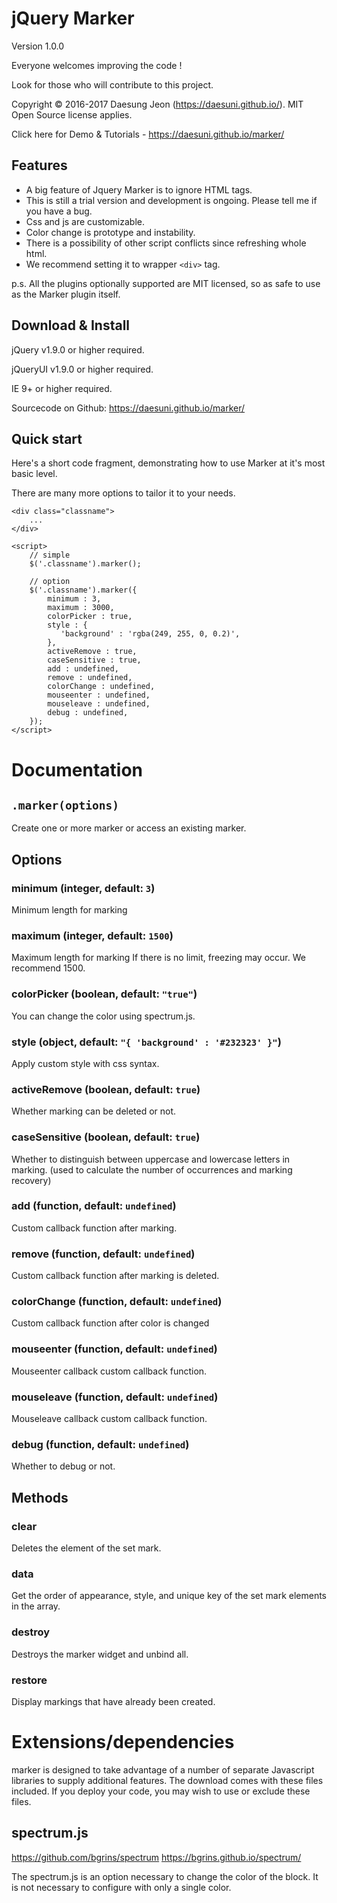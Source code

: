 jQuery Marker
================
Version 1.0.0

Everyone welcomes improving the code !

Look for those who will contribute to this project.

Copyright &copy; 2016-2017 Daesung Jeon (https://daesuni.github.io/).
MIT Open Source license applies.

Click here for Demo & Tutorials - https://daesuni.github.io/marker/


Features
--------
*	A big feature of Jquery Marker is to ignore HTML tags.
*	This is still a trial version and development is ongoing. Please tell me if you have a bug.
*	Css and js are customizable.
*   Color change is prototype and instability.
*   There is a possibility of other script conflicts since refreshing whole html.
*   We recommend setting it to wrapper `<div>` tag.

p.s. All the plugins optionally supported are MIT licensed, so as safe to use as the Marker plugin itself.


Download & Install
------------------
jQuery v1.9.0 or higher required.

jQueryUI v1.9.0 or higher required.

IE 9+ or higher required.

Sourcecode on Github: https://daesuni.github.io/marker/


Quick start
-----------
Here's a short code fragment, demonstrating how to use Marker at it's most
basic level.

There are many more options to tailor it to your needs.

	<div class="classname">
		...
	</div>

	<script>
		// simple
		$('.classname').marker();
		
		// option
		$('.classname').marker({
	 		minimum : 3,
			maximum : 3000,
			colorPicker : true,
			style : {
			   'background' : 'rgba(249, 255, 0, 0.2)',
			},
			activeRemove : true,
			caseSensitive : true,
			add : undefined,
			remove : undefined,
			colorChange : undefined,
			mouseenter : undefined,
			mouseleave : undefined,
			debug : undefined,
	 	});
	</script>


Documentation
=============

`.marker(options)`
---------------------
Create one or more marker or access an existing marker.


Options
-------
### **minimum** (integer, default: `3`)
Minimum length for marking

### **maximum** (integer, default: `1500`)
Maximum length for marking
If there is no limit, freezing may occur. We recommend 1500.

### **colorPicker** (boolean, default: `"true"`)
You can change the color using spectrum.js.

### **style** (object, default: `"{ 'background' : '#232323' }"`)
Apply custom style with css syntax.

### **activeRemove** (boolean, default: `true`)
Whether marking can be deleted or not.

### **caseSensitive** (boolean, default: `true`)
Whether to distinguish between uppercase and lowercase letters
in marking. (used to calculate the number of occurrences and marking recovery)

### **add** (function, default: `undefined`)
Custom callback function after marking.

### **remove** (function, default: `undefined`)
Custom callback function after marking is deleted.

### **colorChange** (function, default: `undefined`)
Custom callback function after color is changed

### **mouseenter** (function, default: `undefined`)
Mouseenter callback custom callback function.

### **mouseleave** (function, default: `undefined`)
Mouseleave callback custom callback function. 

### **debug** (function, default: `undefined`)
Whether to debug or not.

Methods
-------
### **clear**
Deletes the element of the set mark.

### **data**
Get the order of appearance, style, and unique key of the set mark elements in the array.

### **destroy**
Destroys the marker widget and unbind all.

### **restore**
Display markings that have already been created.

Extensions/dependencies
=======================
marker is designed to take advantage of a number of separate Javascript
libraries to supply additional features. The download comes with these files
included. If you deploy your code, you may wish to use or exclude these files.


spectrum.js
------------
https://github.com/bgrins/spectrum
https://bgrins.github.io/spectrum/

The spectrum.js is an option necessary to change the color of the block.
It is not necessary to configure with only a single color.
